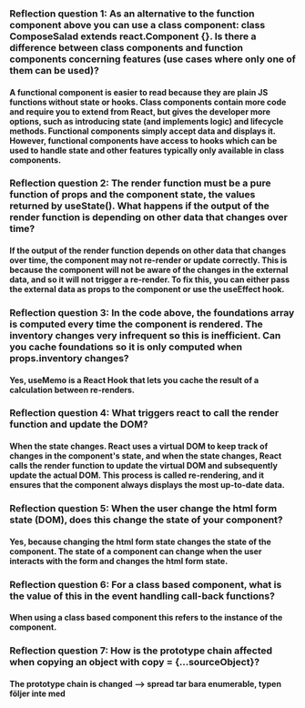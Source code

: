 ### Reflection question 1: As an alternative to the function component above you can use a class component: class ComposeSalad extends react.Component {}. Is there a difference between class components and function components concerning features (use cases where only one of them can be used)?

#### A functional component is easier to read because they are plain JS functions without state or hooks. Class components contain more code and require you to extend from React, but gives the developer more options, such as introducing state (and implements logic) and lifecycle methods. Functional components simply accept data and displays it. However, functional components have access to hooks which can be used to handle state and other features typically only available in class components. 

### Reflection question 2: The render function must be a pure function of props and the component state, the values returned by useState(). What happens if the output of the render function is depending on other data that changes over time? 

#### If the output of the render function depends on other data that changes over time, the component may not re-render or update correctly. This is because the component will not be aware of the changes in the external data, and so it will not trigger a re-render. To fix this, you can either pass the external data as props to the component or use the useEffect hook. 

### Reflection question 3: In the code above, the foundations array is computed every time the component is rendered. The inventory changes very infrequent so this is inefficient. Can you cache foundations so it is only computed when props.inventory changes?

#### Yes, useMemo is a React Hook that lets you cache the result of a calculation between re-renders.

### Reflection question 4: What triggers react to call the render function and update the DOM? 

#### When the state changes. React uses a virtual DOM to keep track of changes in the component's state, and when the state changes, React calls the render function to update the virtual DOM and subsequently update the actual DOM. This process is called re-rendering, and it ensures that the component always displays the most up-to-date data.

### Reflection question 5: When the user change the html form state (DOM), does this change the state of your component?

#### Yes, because changing the html form state changes the state of the component. The state of a component can change when the user interacts with the form and changes the html form state. 

### Reflection question 6: For a class based component, what is the value of this in the event handling call-back functions?
#### When using a class based component this refers to the instance of the component. 

### Reflection question 7: How is the prototype chain affected when copying an object with copy = {...sourceObject}?
#### The prototype chain is changed --> spread tar bara enumerable, typen följer inte med